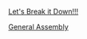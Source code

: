 [Let's Break it Down!!!](http://AndrewMadden.com/lets_break_it_down)

[General Assembly](http://generalassemb.ly)
